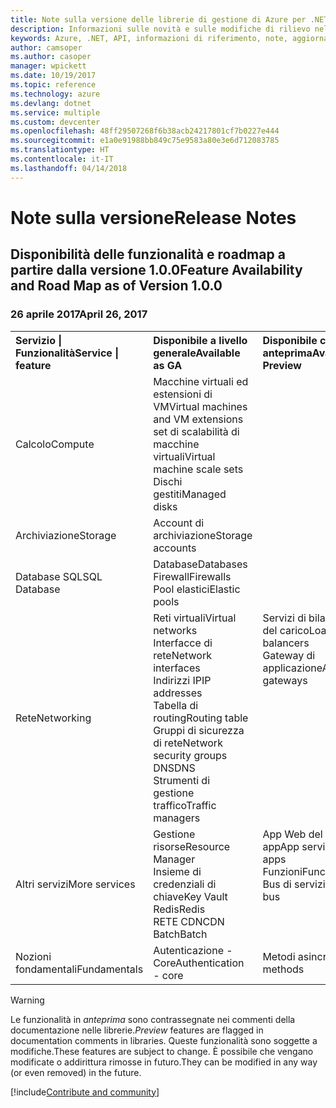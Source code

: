 ```yaml
---
title: Note sulla versione delle librerie di gestione di Azure per .NET | Microsoft Docs
description: Informazioni sulle novità e sulle modifiche di rilievo nelle librerie di gestione di Azure per .NET.
keywords: Azure, .NET, API, informazioni di riferimento, note, aggiornamenti, deprecare
author: camsoper
ms.author: casoper
manager: wpickett
ms.date: 10/19/2017
ms.topic: reference
ms.technology: azure
ms.devlang: dotnet
ms.service: multiple
ms.custom: devcenter
ms.openlocfilehash: 48ff29507268f6b38acb24217801cf7b0227e444
ms.sourcegitcommit: e1a0e91988bb849c75e9583a80e3e6d712083785
ms.translationtype: HT
ms.contentlocale: it-IT
ms.lasthandoff: 04/14/2018
---
```

# <a name="release-notes"></a><span data-ttu-id="3d3a9-104">Note sulla versione</span><span class="sxs-lookup"><span data-stu-id="3d3a9-104">Release Notes</span></span> 

## <a name="feature-availability-and-road-map-as-of-version-100"></a><span data-ttu-id="3d3a9-105">Disponibilità delle funzionalità e roadmap a partire dalla versione 1.0.0</span><span class="sxs-lookup"><span data-stu-id="3d3a9-105">Feature Availability and Road Map as of Version 1.0.0</span></span> ##
### <a name="april-26-2017"></a><span data-ttu-id="3d3a9-106">26 aprile 2017</span><span class="sxs-lookup"><span data-stu-id="3d3a9-106">April 26, 2017</span></span>

<table>
  <tr>
    <th align="left"><span data-ttu-id="3d3a9-107">Servizio | Funzionalità</span><span class="sxs-lookup"><span data-stu-id="3d3a9-107">Service | feature</span></span></th>
    <th align="left"><span data-ttu-id="3d3a9-108">Disponibile a livello generale</span><span class="sxs-lookup"><span data-stu-id="3d3a9-108">Available as GA</span></span></th>
    <th align="left"><span data-ttu-id="3d3a9-109">Disponibile come anteprima</span><span class="sxs-lookup"><span data-stu-id="3d3a9-109">Available as Preview</span></span></th>
    <th align="left"><span data-ttu-id="3d3a9-110">Presto disponibile</span><span class="sxs-lookup"><span data-stu-id="3d3a9-110">Coming soon</span></span></th>
  </tr>
  <tr>
    <td><span data-ttu-id="3d3a9-111">Calcolo</span><span class="sxs-lookup"><span data-stu-id="3d3a9-111">Compute</span></span></td>
    <td><span data-ttu-id="3d3a9-112">Macchine virtuali ed estensioni di VM</span><span class="sxs-lookup"><span data-stu-id="3d3a9-112">Virtual machines and VM extensions</span></span><br><span data-ttu-id="3d3a9-113">set di scalabilità di macchine virtuali</span><span class="sxs-lookup"><span data-stu-id="3d3a9-113">Virtual machine scale sets</span></span><br><span data-ttu-id="3d3a9-114">Dischi gestiti</span><span class="sxs-lookup"><span data-stu-id="3d3a9-114">Managed disks</span></span></td>
    <td></td>
    <td valign="top"><span data-ttu-id="3d3a9-115">Servizi contenitore di Azure</span><span class="sxs-lookup"><span data-stu-id="3d3a9-115">Azure container services</span></span><br><span data-ttu-id="3d3a9-116">Registro contenitori di Azure</span><span class="sxs-lookup"><span data-stu-id="3d3a9-116">Azure container registry</span></span></td>
  </tr>
  <tr>
    <td><span data-ttu-id="3d3a9-117">Archiviazione</span><span class="sxs-lookup"><span data-stu-id="3d3a9-117">Storage</span></span></td>
    <td><span data-ttu-id="3d3a9-118">Account di archiviazione</span><span class="sxs-lookup"><span data-stu-id="3d3a9-118">Storage accounts</span></span></td>
    <td></td>
    <td><span data-ttu-id="3d3a9-119">Crittografia</span><span class="sxs-lookup"><span data-stu-id="3d3a9-119">Encryption</span></span></td>
  </tr>
  <tr>
    <td><span data-ttu-id="3d3a9-120">Database SQL</span><span class="sxs-lookup"><span data-stu-id="3d3a9-120">SQL Database</span></span></td>
    <td><span data-ttu-id="3d3a9-121">Database</span><span class="sxs-lookup"><span data-stu-id="3d3a9-121">Databases</span></span><br><span data-ttu-id="3d3a9-122">Firewall</span><span class="sxs-lookup"><span data-stu-id="3d3a9-122">Firewalls</span></span><br><span data-ttu-id="3d3a9-123">Pool elastici</span><span class="sxs-lookup"><span data-stu-id="3d3a9-123">Elastic pools</span></span></td>
    <td></td>
    <td valign="top"></td>
  </tr>
  <tr>
    <td><span data-ttu-id="3d3a9-124">Rete</span><span class="sxs-lookup"><span data-stu-id="3d3a9-124">Networking</span></span></td>
    <td><span data-ttu-id="3d3a9-125">Reti virtuali</span><span class="sxs-lookup"><span data-stu-id="3d3a9-125">Virtual networks</span></span><br><span data-ttu-id="3d3a9-126">Interfacce di rete</span><span class="sxs-lookup"><span data-stu-id="3d3a9-126">Network interfaces</span></span><br><span data-ttu-id="3d3a9-127">Indirizzi IP</span><span class="sxs-lookup"><span data-stu-id="3d3a9-127">IP addresses</span></span><br><span data-ttu-id="3d3a9-128">Tabella di routing</span><span class="sxs-lookup"><span data-stu-id="3d3a9-128">Routing table</span></span><br><span data-ttu-id="3d3a9-129">Gruppi di sicurezza di rete</span><span class="sxs-lookup"><span data-stu-id="3d3a9-129">Network security groups</span></span><br><span data-ttu-id="3d3a9-130">DNS</span><span class="sxs-lookup"><span data-stu-id="3d3a9-130">DNS</span></span><br><span data-ttu-id="3d3a9-131">Strumenti di gestione traffico</span><span class="sxs-lookup"><span data-stu-id="3d3a9-131">Traffic managers</span></span></td>
    <td valign="top"><span data-ttu-id="3d3a9-132">Servizi di bilanciamento del carico</span><span class="sxs-lookup"><span data-stu-id="3d3a9-132">Load balancers</span></span><br><span data-ttu-id="3d3a9-133">Gateway di applicazione</span><span class="sxs-lookup"><span data-stu-id="3d3a9-133">Application gateways</span></span></td>
    <td valign="top"></td>
  </tr>
  <tr>
    <td><span data-ttu-id="3d3a9-134">Altri servizi</span><span class="sxs-lookup"><span data-stu-id="3d3a9-134">More services</span></span></td>
    <td><span data-ttu-id="3d3a9-135">Gestione risorse</span><span class="sxs-lookup"><span data-stu-id="3d3a9-135">Resource Manager</span></span><br><span data-ttu-id="3d3a9-136">Insieme di credenziali di chiave</span><span class="sxs-lookup"><span data-stu-id="3d3a9-136">Key Vault</span></span><br><span data-ttu-id="3d3a9-137">Redis</span><span class="sxs-lookup"><span data-stu-id="3d3a9-137">Redis</span></span><br><span data-ttu-id="3d3a9-138">RETE CDN</span><span class="sxs-lookup"><span data-stu-id="3d3a9-138">CDN</span></span><br><span data-ttu-id="3d3a9-139">Batch</span><span class="sxs-lookup"><span data-stu-id="3d3a9-139">Batch</span></span></td>
    <td valign="top"><span data-ttu-id="3d3a9-140">App Web del servizio app</span><span class="sxs-lookup"><span data-stu-id="3d3a9-140">App service - Web apps</span></span><br><span data-ttu-id="3d3a9-141">Funzioni</span><span class="sxs-lookup"><span data-stu-id="3d3a9-141">Functions</span></span><br><span data-ttu-id="3d3a9-142">Bus di servizio</span><span class="sxs-lookup"><span data-stu-id="3d3a9-142">Service bus</span></span></td>
    <td valign="top"><span data-ttu-id="3d3a9-143">Monitorare</span><span class="sxs-lookup"><span data-stu-id="3d3a9-143">Monitor</span></span><br><span data-ttu-id="3d3a9-144">Controllo degli accessi in base al ruolo per Graph</span><span class="sxs-lookup"><span data-stu-id="3d3a9-144">Graph RBAC</span></span><br><span data-ttu-id="3d3a9-145">Azure Cosmos DB</span><span class="sxs-lookup"><span data-stu-id="3d3a9-145">Azure Cosmos DB</span></span><br><span data-ttu-id="3d3a9-146">Utilità di pianificazione</span><span class="sxs-lookup"><span data-stu-id="3d3a9-146">Scheduler</span></span></td>
  </tr>
  <tr>
    <td><span data-ttu-id="3d3a9-147">Nozioni fondamentali</span><span class="sxs-lookup"><span data-stu-id="3d3a9-147">Fundamentals</span></span></td>
    <td><span data-ttu-id="3d3a9-148">Autenticazione - Core</span><span class="sxs-lookup"><span data-stu-id="3d3a9-148">Authentication - core</span></span></td>
    <td><span data-ttu-id="3d3a9-149">Metodi asincroni</span><span class="sxs-lookup"><span data-stu-id="3d3a9-149">Async methods</span></span></td>
    <td valign="top"></td>
  </tr>
</table>

> [!WARNING] 
> <span data-ttu-id="3d3a9-150">Le funzionalità in *anteprima* sono contrassegnate nei commenti della documentazione nelle librerie.</span><span class="sxs-lookup"><span data-stu-id="3d3a9-150">*Preview* features are flagged in documentation comments in libraries.</span></span> <span data-ttu-id="3d3a9-151">Queste funzionalità sono soggette a modifiche.</span><span class="sxs-lookup"><span data-stu-id="3d3a9-151">These features are subject to change.</span></span> <span data-ttu-id="3d3a9-152">È possibile che vengano modificate o addirittura rimosse in futuro.</span><span class="sxs-lookup"><span data-stu-id="3d3a9-152">They can be modified in any way (or even removed) in the future.</span></span>

[!include[Contribute and community](includes/contribute.md)]
